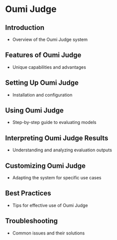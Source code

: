 # Oumi Judge

## Introduction

- Overview of the Oumi Judge system

## Features of Oumi Judge

- Unique capabilities and advantages

## Setting Up Oumi Judge

- Installation and configuration

## Using Oumi Judge

- Step-by-step guide to evaluating models

## Interpreting Oumi Judge Results

- Understanding and analyzing evaluation outputs

## Customizing Oumi Judge

- Adapting the system for specific use cases

## Best Practices

- Tips for effective use of Oumi Judge

## Troubleshooting

- Common issues and their solutions
